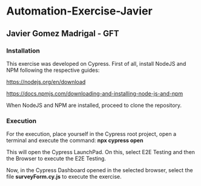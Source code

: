 # Automation-Exercise-Javier
## Javier Gomez Madrigal - GFT
### Installation
This exercise was developed on Cypress.
First of all, install NodeJS and NPM following the respective guides:

https://nodejs.org/en/download

https://docs.npmjs.com/downloading-and-installing-node-js-and-npm

When NodeJS and NPM are installed, proceed to clone the repository.

### Execution
For the execution, place yourself in the Cypress root project, open a terminal and execute the command: **npx cypress open**

This will open the Cypress LaunchPad. On this, select E2E Testing and then the Browser to execute the E2E Testing.

Now, in the Cypress Dashboard opened in the selected browser, select the file **surveyForm.cy.js** to execute the exercise.
